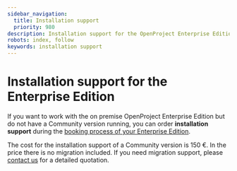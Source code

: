 ```yaml
---
sidebar_navigation:
  title: Installation support
  priority: 980
description: Installation support for the OpenProject Enterprise Edition.
robots: index, follow
keywords: installation support
---
```

# Installation support for the Enterprise Edition

If you want to work with the on premise OpenProject Enterprise Edition but do not have a Community version running, you can order **installation support** during the [booking process of your Enterprise Edition](../activate-enterprise-edition).

The cost for the installation support of a Community version is 150 €. In the price there is no migration included. If you need migration support, please [contact us](mailto:info@openproject.com) for a detailed quotation.